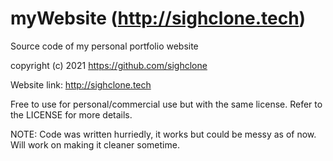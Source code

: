 # myWebsite (http://sighclone.tech)
Source code of my personal portfolio website


copyright (c) 2021 https://github.com/sighclone

Website link: http://sighclone.tech

Free to use for personal/commercial use but with the same license. Refer to the LICENSE for more details.

NOTE: Code was written hurriedly, it works but could be messy as of now. Will work on making it cleaner sometime.
